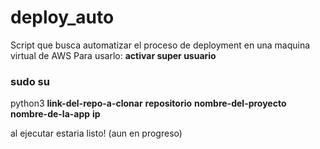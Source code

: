 <h1>deploy_auto</h1>
Script que busca automatizar el  proceso de deployment en una maquina virtual de AWS 
Para usarlo:
<strong>activar super usuario </strong>
<h3>sudo su</h3>

python3 <strong>link-del-repo-a-clonar</strong> <strong>repositorio</strong> <strong>nombre-del-proyecto</strong> <strong>nombre-de-la-app</strong> <strong>ip</strong>

al ejecutar estaria listo! (aun en progreso)
